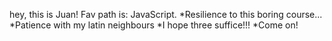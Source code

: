 hey, this is Juan!
Fav path is: JavaScript.
*Resilience to this boring course...
*Patience with my latin neighbours
*I hope three suffice!!!
*Come on!
